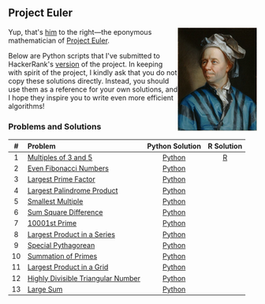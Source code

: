 ## Project Euler

<img align="right" width="160" title="Leonhard Euler" src="Leonhard_Euler.jpg">

Yup, that's [him](https://en.wikipedia.org/wiki/Leonhard_Euler) to the right&mdash;the eponymous mathematician of [Project Euler](https://projecteuler.net).

Below are Python scripts that I've submitted to HackerRank's [version](https://www.hackerrank.com/contests/projecteuler/challenges) of the project. In keeping with spirit of the project, I kindly ask that you do not copy these solutions directly. Instead, you should use them as a reference for your own solutions, and I hope they inspire you to write even more efficient algorithms!

### Problems and Solutions

| # | Problem | Python Solution | R Solution |
| :---: | :--- | :---:  | :---: |
|1| [Multiples of 3 and 5](https://www.hackerrank.com/contests/projecteuler/challenges/euler001) | [Python](/solutions/python/001_multiples_of_3_and_5.py) | [R](/solutions/r/001_multiples_of_3_and_5.R) 
|2| [Even Fibonacci Numbers](https://www.hackerrank.com/contests/projecteuler/challenges/euler002) | [Python](/solutions/python/002_even_fibonacci_numbers.py) |
|3| [Largest Prime Factor](https://www.hackerrank.com/contests/projecteuler/challenges/euler003) | [Python](/solutions/python/003_largest_prime_factor.py) |
|4| [Largest Palindrome Product](https://www.hackerrank.com/contests/projecteuler/challenges/euler004) | [Python](/solutions/python/004_largest_palindrome_product.py) |
|5| [Smallest Multiple](https://www.hackerrank.com/contests/projecteuler/challenges/euler005) | [Python](/solutions/python/005_smallest_multiple.py) |
|6| [Sum Square Difference](https://www.hackerrank.com/contests/projecteuler/challenges/euler006) | [Python](/solutions/python/006_sum_square_difference.py) |
|7| [10001st Prime](https://www.hackerrank.com/contests/projecteuler/challenges/euler007) | [Python](/solutions/python/007_10001st_prime.py) |
|8| [Largest Product in a Series](https://www.hackerrank.com/contests/projecteuler/challenges/euler008) | [Python](/solutions/python/008_largest_product_in_a_series.py) |
|9| [Special Pythagorean](https://www.hackerrank.com/contests/projecteuler/challenges/euler009) | [Python](/solutions/python/009_special_pythagorean.py) |
|10| [Summation of Primes](https://www.hackerrank.com/contests/projecteuler/challenges/euler010) | [Python](/solutions/python/010_summation_of_primes.py) |
|11| [Largest Product in a Grid](https://www.hackerrank.com/contests/projecteuler/challenges/euler011) | [Python](/solutions/python/011_largest_product_in_a_grid.py) |
|12| [Highly Divisible Triangular Number](https://www.hackerrank.com/contests/projecteuler/challenges/euler012) | [Python](/solutions/python/012_highly_divisible_triangular_number.py) |
|13| [Large Sum](https://www.hackerrank.com/contests/projecteuler/challenges/euler013) | [Python](/solutions/python/013_large_sum.py) |